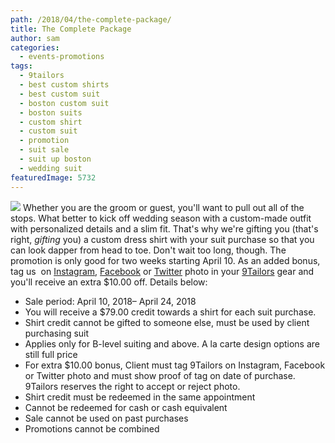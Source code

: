 ```yaml
---
path: /2018/04/the-complete-package/
title: The Complete Package
author: sam
categories: 
  - events-promotions
tags: 
  - 9tailors
  - best custom shirts
  - best custom suit
  - boston custom suit
  - boston suits
  - custom shirt
  - custom suit
  - promotion
  - suit sale
  - suit up boston
  - wedding suit
featuredImage: 5732
---
```

![](https://res.cloudinary.com/l9tl/image/upload/v1523391058/201804_jb8u5b.jpg) Whether you are the groom or guest, you'll want to pull out all of the stops. What better to kick off wedding season with a custom-made outfit with personalized details and a slim fit. That's why we're gifting you (that's right, _gifting_ you) a custom dress shirt with your suit purchase so that you can look dapper from head to toe. Don't wait too long, though. The promotion is only good for two weeks starting April 10. As an added bonus, tag us  on [Instagram](http://instagram.com/9tailors), [Facebook](https://www.facebook.com/9tailors/) or [Twitter](https://twitter.com/9tailors) photo in your [9Tailors](http://www.9tailors.com) gear and you'll receive an extra $10.00 off. Details below:

*   Sale period: April 10, 2018– April 24, 2018
*   You will receive a $79.00 credit towards a shirt for each suit purchase.
*   Shirt credit cannot be gifted to someone else, must be used by client purchasing suit
*   Applies only for B-level suiting and above. A la carte design options are still full price
*   For extra $10.00 bonus, Client must tag 9Tailors on Instagram, Facebook or Twitter photo and must show proof of tag on date of purchase. 9Tailors reserves the right to accept or reject photo.
*   Shirt credit must be redeemed in the same appointment
*   Cannot be redeemed for cash or cash equivalent
*   Sale cannot be used on past purchases
*   Promotions cannot be combined
